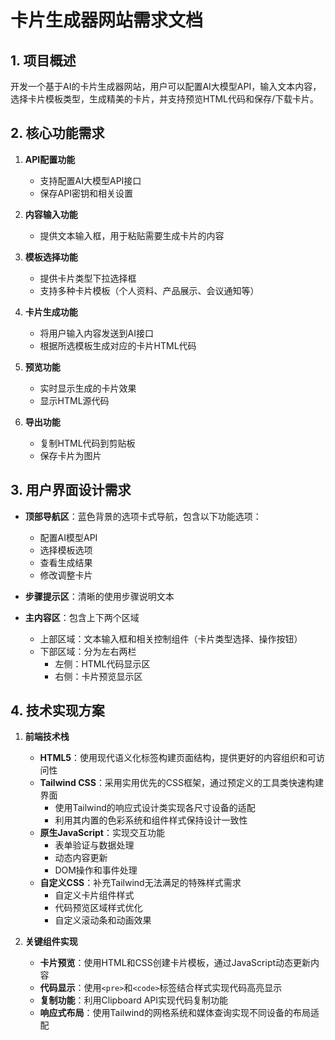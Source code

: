 # 卡片生成器网站需求文档

## 1. 项目概述

开发一个基于AI的卡片生成器网站，用户可以配置AI大模型API，输入文本内容，选择卡片模板类型，生成精美的卡片，并支持预览HTML代码和保存/下载卡片。

## 2. 核心功能需求

1. **API配置功能**
   - 支持配置AI大模型API接口
   - 保存API密钥和相关设置

2. **内容输入功能**
   - 提供文本输入框，用于粘贴需要生成卡片的内容

3. **模板选择功能**
   - 提供卡片类型下拉选择框
   - 支持多种卡片模板（个人资料、产品展示、会议通知等）

4. **卡片生成功能**
   - 将用户输入内容发送到AI接口
   - 根据所选模板生成对应的卡片HTML代码

5. **预览功能**
   - 实时显示生成的卡片效果
   - 显示HTML源代码

6. **导出功能**
   - 复制HTML代码到剪贴板
   - 保存卡片为图片

## 3. 用户界面设计需求

- **顶部导航区**：蓝色背景的选项卡式导航，包含以下功能选项：
  - 配置AI模型API
  - 选择模板选项
  - 查看生成结果
  - 修改调整卡片

- **步骤提示区**：清晰的使用步骤说明文本

- **主内容区**：包含上下两个区域
  - 上部区域：文本输入框和相关控制组件（卡片类型选择、操作按钮）
  - 下部区域：分为左右两栏
    - 左侧：HTML代码显示区
    - 右侧：卡片预览显示区 

## 4. 技术实现方案

1. **前端技术栈**
   - **HTML5**：使用现代语义化标签构建页面结构，提供更好的内容组织和可访问性
   - **Tailwind CSS**：采用实用优先的CSS框架，通过预定义的工具类快速构建界面
     - 使用Tailwind的响应式设计类实现各尺寸设备的适配
     - 利用其内置的色彩系统和组件样式保持设计一致性
   - **原生JavaScript**：实现交互功能
     - 表单验证与数据处理
     - 动态内容更新
     - DOM操作和事件处理
   - **自定义CSS**：补充Tailwind无法满足的特殊样式需求
     - 自定义卡片组件样式
     - 代码预览区域样式优化
     - 自定义滚动条和动画效果

2. **关键组件实现**
   - **卡片预览**：使用HTML和CSS创建卡片模板，通过JavaScript动态更新内容
   - **代码显示**：使用`<pre>`和`<code>`标签结合样式实现代码高亮显示
   - **复制功能**：利用Clipboard API实现代码复制功能
   - **响应式布局**：使用Tailwind的网格系统和媒体查询实现不同设备的布局适配 